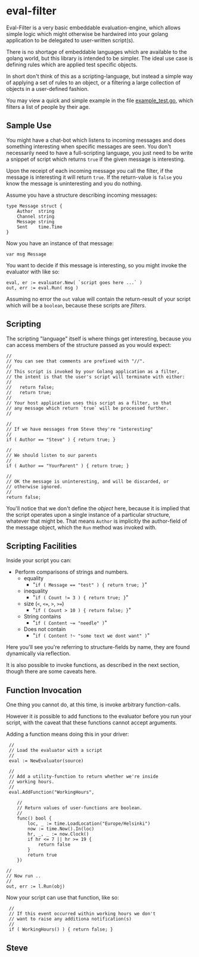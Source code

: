 # eval-filter

Eval-Filter is a very basic embeddable evaluation-engine, which allows simple logic which might otherwise be hardwired into your golang application to be delegated to user-written script(s).

There is no shortage of embeddable languages which are available to the golang world, but this library is intended to be simpler.  The ideal use case is defining rules which are applied test specific objects.

In short don't think of this as a scripting-language, but instead a simple way of applying a set of rules to an object, or a filtering a large collection of objects in a user-defined fashion.

You may view a quick and simple example in the file [example_test.go](example_test.go), which filters a list of people by their age.


## Sample Use

You might have a chat-bot which listens to incoming messages and does something interesting when specific messages are seen.  You don't necessarily need to have a full-scripting language, you just need to be write a snippet of script which returns `true` if the given message is interesting.

Upon the receipt of each incoming message you call the filter, if the message is interesting it will return `true`.  If the return-value is `false` you know the message is uninteresting and you do nothing.

Assume you have a structure describing incoming messages:

    type Message struct {
        Author  string
        Channel string
        Message string
        Sent    time.Time
    }

Now you have an instance of that message:

    var msg Message

You want to decide if this message is interesting, so you might invoke the evaluator with like so:

    eval, er := evaluator.New( `script goes here ...` )
    out, err := eval.Run( msg )

Assuming no error the `out` value will contain the return-result of your script which will be a `boolean`, because these scripts are _filters_.



## Scripting

The scripting "language" itself is where things get interesting, because you can access members of the structure passed as you would expect:

    //
    // You can see that comments are prefixed with "//".
    //
    // This script is invoked by your Golang application as a filter,
    // the intent is that the user's script will terminate with either:
    //
    //   return false;
    //   return true;
    //
    // Your host application uses this script as a filter, so that
    // any message which return `true` will be processed further.
    //

    //
    // If we have messages from Steve they're "interesting"
    //
    if ( Author == "Steve" ) { return true; }

    //
    // We should listen to our parents
    //
    if ( Author == "YourParent" ) { return true; }

    //
    // OK the message is uninteresting, and will be discarded, or
    // otherwise ignored.
    //
    return false;

You'll notice that we don't define the _object_ here, because it is implied that the script operates upon a single instance of a particular structure, whatever that might be.   That means `Author` is implicitly the author-field of the message object, which the `Run` method was invoked with.


## Scripting Facilities

Inside your script you can:

* Perform comparisons of strings and numbers.
  * equality
    * "`if ( Message == "test" ) { return true; }`"
  * inequality
    * "`if ( Count != 3 ) { return true; }`"
  * size (`<`, `<=`, `>`, `>=`)
    * "`if ( Count > 10 ) { return false; }`"
  * String contains
    * "`if ( Content ~= "needle" )`"
  * Does not contain
    * "`if ( Content !~ "some text we dont want" )`"

Here you'll see you're referring to structure-fields by name, they are found dynamically via reflection.

It is also possible to invoke functions, as described in the next section, though there are some caveats here.


## Function Invocation

One thing you cannot do, at this time, is invoke arbitrary function-calls.

However it _is_ possible to add functions to the evaluator before you run your script, with the caveat that these functions cannot accept arguments.

Adding a function means doing this in your driver:

     //
     // Load the evaluator with a script
     //
     eval := NewEvaluator(source)

     //
	 // Add a utility-function to return whether we're inside
	 // working hours.
	 //
     eval.AddFunction("WorkingHours",

        //
        // Return values of user-functions are boolean.
        //
		func() bool {
			loc, _ := time.LoadLocation("Europe/Helsinki")
			now := time.Now().In(loc)
			hr, _, _ := now.Clock()
			if hr <= 7 || hr >= 19 {
				return false
			}
			return true
		})

    //
    // Now run ..
    //
    out, err := l.Run(obj)

Now your script can use that function, like so:

     //
     // If this event occurred within working hours we don't
     // want to raise any additiona notification(s)
     //
     if ( WorkingHours() ) { return false; }



Steve
--
